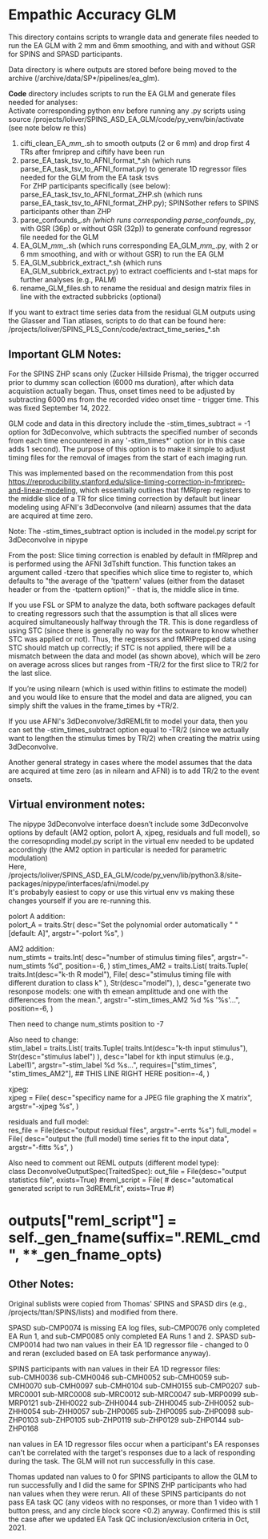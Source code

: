 # Empathic Accuracy GLM  

This directory contains scripts to wrangle data and generate files needed to run the EA GLM with 2 mm and 6mm smoothing, and with and without GSR for SPINS and SPASD participants.  

Data directory is where outputs are stored before being moved to the archive (/archive/data/SP*/pipelines/ea_glm).  

**Code** directory includes scripts to run the EA GLM and generate files needed for analyses:  
Activate corresponding python env before running any .py scripts using source /projects/loliver/SPINS_ASD_EA_GLM/code/py_venv/bin/activate (see note below re this)  
1) cifti_clean_EA_*mm_*.sh to smooth outputs (2 or 6 mm) and drop first 4 TRs after fmriprep and ciftify have been run  
2) parse_EA_task_tsv_to_AFNI_format_*.sh (which runs parse_EA_task_tsv_to_AFNI_format.py) to generate 1D regressor files needed for the GLM from the EA task tsvs  
     For ZHP participants specifically (see below): parse_EA_task_tsv_to_AFNI_format_ZHP.sh (which runs parse_EA_task_tsv_to_AFNI_format_ZHP.py); SPINSother refers to SPINS participants other than ZHP  
3) parse_confounds_*.sh (which runs corresponding parse_confounds_*.py, with GSR (36p) or without GSR (32p)) to generate confound regressor file needed for the GLM  
4) EA_GLM_*mm_*.sh (which runs corresponding EA_GLM_*mm_*.py, with 2 or 6 mm smoothing, and with or without GSR) to run the EA GLM  
5) EA_GLM_subbrick_extract_*.sh (which runs EA_GLM_subbrick_extract.py) to extract coefficients and t-stat maps for further analyses (e.g., PALM)  
6) rename_GLM_files.sh to rename the residual and design matrix files in line with the extracted subbricks (optional)  

If you want to extract time series data from the residual GLM outputs using the Glasser and Tian atlases, scripts to do that can be found here: /projects/loliver/SPINS_PLS_Conn/code/extract_time_series_*.sh  


## Important GLM Notes:
For the SPINS ZHP scans only (Zucker Hillside Prisma), the trigger occurred prior to dummy scan collection (6000 ms duration), after which data acquistiion actually began. Thus, onset times need to be adjusted by subtracting 6000 ms from the recorded video onset time - trigger time. This was fixed September 14, 2022.  

GLM code and data in this directory include the -stim_times_subtract = -1 option for 3dDeconvolve, which subtracts the specified number of seconds from each time encountered in any '-stim_times*' option (or in this case adds 1 second).  The purpose of this option is to make it simple to adjust timing files for the removal of images from the start of each imaging run.  

This was implemented based on the recommendation from this post https://reproducibility.stanford.edu/slice-timing-correction-in-fmriprep-and-linear-modeling, which essentially outlines that fMRIprep registers to the middle slice of a TR for slice timing correction by default but linear modeling using AFNI's 3dDeconvolve (and nilearn) assumes that the data are acquired at time zero.  

Note: The -stim_times_subtract option is included in the model.py script for 3dDeconvolve in nipype   

From the post:
Slice timing correction is enabled by default in fMRIprep and is performed using the AFNI 3dTshift function. This function takes an argument called -tzero that specifies which slice time to register to, which defaults to "the average of the 'tpattern' values (either from the dataset header or from the -tpattern option)" - that is, the middle slice in time.   

If you use FSL or SPM to analyze the data, both software packages default to creating regressors such that the assumption is that all slices were acquired simultaneously halfway through the TR. This is done regardless of using STC (since there is generally no way for the sotware to know whether STC was applied or not). Thus, the regressors and fMRIPrepped data using STC should match up correctly; if STC is not applied, there will be a mismatch between the data and model (as shown above), which will be zero on average across slices but ranges from -TR/2 for the first slice to TR/2 for the last slice.  

If you’re using nilearn (which is used within fitlins to estimate the model) and you would like to ensure that the model and data are aligned, you can simply shift the values in the frame_times by +TR/2.  

If you use AFNI's 3dDeconvolve/3dREMLfit to model your data, then you can set the -stim_times_subtract option equal to -TR/2 (since we actually want to lengthen the stimulus times by TR/2) when creating the matrix using 3dDeconvolve.  

Another general strategy in cases where the model assumes that the data are acquired at time zero (as in nilearn and AFNI) is to add TR/2 to the event onsets.   


## Virtual environment notes:
The nipype 3dDeconvolve interface doesn’t include some 3dDeconvolve options by default (AM2 option, polort A, xjpeg, residuals and full model), so the corresopnding model.py script in the virtual env needed to be updated accordingly (the AM2 option in particular is needed for parametric modulation)  
Here, /projects/loliver/SPINS_ASD_EA_GLM/code/py_venv/lib/python3.8/site-packages/nipype/interfaces/afni/model.py  
It's probabyly easiest to copy or use this virtual env vs making these changes yourself if you are re-running this.  

polort A addition:  
polort_A = traits.Str(
        desc="Set the polynomial order automatically " "[default: A]",
        argstr="-polort %s",
    )  

AM2 addition:  
num_stimts = traits.Int(
        desc="number of stimulus timing files",
        argstr="-num_stimts %d",
        position=-6,
    )
 stim_times_AM2 = traits.List(
        traits.Tuple(
        traits.Int(desc="k-th R model"),         File(
                 desc="stimulus timing file with different duration to class k"
             ),
             Str(desc="model"),
         ),
         desc="generate two resonpose models: one with th emean amplittude and one with the differences from the mean.",
         argstr="-stim_times_AM2 %d %s '%s'...",
         position=-6,
     )  

Then need to change num_stimts position to -7  

Also need to change:  
stim_label = traits.List(
        traits.Tuple(
            traits.Int(desc="k-th input stimulus"), Str(desc="stimulus label")
        ),
        desc="label for kth input stimulus (e.g., Label1)",
        argstr="-stim_label %d %s...",
        requires=["stim_times", "stim_times_AM2"], ## THIS LINE RIGHT HERE
        position=-4,
    )  

xjpeg:  
xjpeg = File(
        desc="specificy name for a JPEG file graphing the X matrix",
        argstr="-xjpeg %s",
    )  

residuals and full model:  
res_file = File(desc="output residual files", argstr="-errts %s")
    full_model = File(
        desc="output the (full model) time series fit to the input data",
        argstr="-fitts %s",
    )  

Also need to comment out REML outputs (different model type):  
class DeconvolveOutputSpec(TraitedSpec):
    out_file = File(desc="output statistics file", exists=True)
    #reml_script = File(
    #    desc="automatical generated script to run 3dREMLfit", exists=True
    #)  

 # outputs["reml_script"] = self._gen_fname(suffix=".REML_cmd", **_gen_fname_opts)  


## Other Notes:  
Original sublists were copied from Thomas' SPINS and SPASD dirs (e.g., /projects/ttan/SPINS/lists) and modified from there.  

SPASD sub-CMP0074 is missing EA log files, sub-CMP0076 only completed EA Run 1, and sub-CMP0085 only completed EA Runs 1 and 2. SPASD sub-CMP0014 had two nan values in their EA 1D regressor file - changed to 0 and reran (excluded based on EA task performance anyway).  

SPINS participants with nan values in their EA 1D regressor files:  
sub-CMH0036
sub-CMH0046
sub-CMH0052
sub-CMH0059
sub-CMH0070
sub-CMH0097
sub-CMH0104
sub-CMH0155
sub-CMP0207
sub-MRC0001
sub-MRC0008
sub-MRC0012
sub-MRC0047
sub-MRP0099
sub-MRP0121
sub-ZHH0022
sub-ZHH0044
sub-ZHH0045
sub-ZHH0052
sub-ZHH0054
sub-ZHH0057
sub-ZHP0065
sub-ZHP0095
sub-ZHP0098
sub-ZHP0103
sub-ZHP0105
sub-ZHP0119
sub-ZHP0129
sub-ZHP0144
sub-ZHP0168  

nan values in EA 1D regressor files occur when a participant's EA responses can't be correlated with the target's responses due to a lack of responding during the task. The GLM will not run successfully in this case.   

Thomas updated nan values to 0 for SPINS participants to allow the GLM to run successfully and I did the same for SPINS ZHP participants who had nan values when they were rerun. All of these SPINS participants do not pass EA task QC (any videos with no responses, or more than 1 video with 1 button press, and any circle block score <0.2) anyway. Confirmed this is still the case after we updated EA Task QC inclusion/exclusion criteria in Oct, 2021.  

